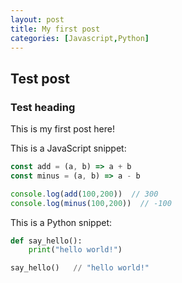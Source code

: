 ```yaml
---
layout: post
title: My first post
categories: [Javascript,Python]
---
```

## Test post

### Test heading

This is my first post here!

This is a JavaScript snippet:

```js
const add = (a, b) => a + b
const minus = (a, b) => a - b

console.log(add(100,200))  // 300
console.log(minus(100,200))  // -100
```
This is a Python snippet:

```python
def say_hello():
    print("hello world!")

say_hello()   // "hello world!"
```